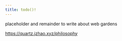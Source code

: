 ```yaml
---
title: todo()!
---
```


placeholder and remainder to write about web gardens

https://quartz.jzhao.xyz/philosophy
